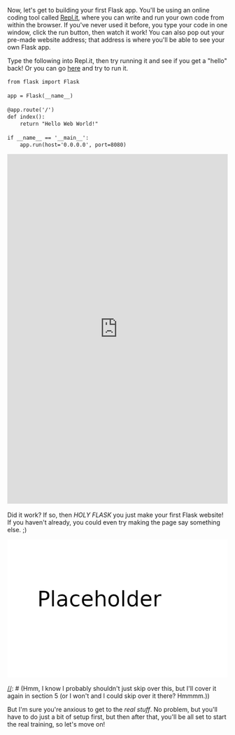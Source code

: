 [//]: # (Steps a student would take to build a Flask app in repl.it)

Now, let's get to building your first Flask app. You'll be using an online coding tool called <a href="https://www.repl.it/" target="_blank">Repl.it</a>, where you can write and run your own code from within the browser. If you've never used it before, you type your code in one window, click the run button, then watch it work! You can also pop out your pre-made website address; that address is where you'll be able to see your own Flask app.

Type the following into Repl.it, then try running it and see if you get a "hello" back! Or you can go <a href="https://repl.it/@gigabot/nanoblog" target="_blank">here</a> and try to run it.

```
from flask import Flask

app = Flask(__name__)

@app.route('/')
def index():
    return "Hello Web World!"

if __name__ == '__main__':
    app.run(host='0.0.0.0', port=8080)
```

[//]: # (TODO: Explain basic parts)

<iframe height="800px" width="100%" src="https://repl.it/@gigabot/nanoblog?lite=true" scrolling="no" frameborder="no" allowtransparency="true" allowfullscreen="true" sandbox="allow-forms allow-pointer-lock allow-popups allow-same-origin allow-scripts allow-modals"></iframe>

Did it work? If so, then _HOLY FLASK_ you just make your first Flask website! If you haven't already, you could even try making the page say something else. ;)

![](../images/placeholder.png)

[//]: # (Hmm, I know I probably shouldn't just skip over this, but I'll cover it again in section 5 (or I won't and I could skip over it there? Hmmmm.))

But I'm sure you're anxious to get to the *real stuff*. No problem, but you'll have to do just a bit of setup first, but then after that, you'll be all set to start the real training, so let's move on!